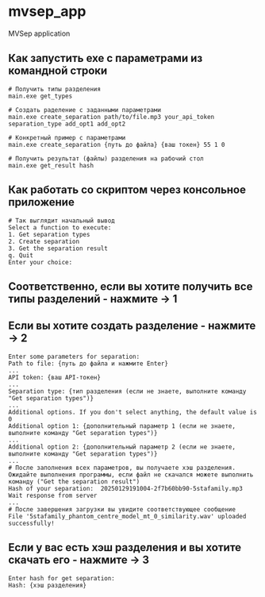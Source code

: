 # mvsep_app
MVSep application

## Как запустить exe с параметрами из командной строки
```
# Получить типы разделения
main.exe get_types

# Создать раделение с заданными параметрами
main.exe create_separation path/to/file.mp3 your_api_token separation_type add_opt1 add_opt2

# Конкретный пример с параметрами
main.exe create_separation {путь до файла} {ваш токен} 55 1 0

# Получить результат (файлы) разделения на рабочий стол
main.exe get_result hash
```
## Как работать со скриптом через консольное приложение

```
# Так выглядит начальный вывод
Select a function to execute:
1. Get separation types
2. Create separation
3. Get the separation result
q. Quit
Enter your choice:
```

## Соответственно, если вы хотите получить все типы разделений - нажмите -> 1

## Если вы хотите создать разделение - нажмите -> 2
```
Enter some parameters for separation:
Path to file: {путь до файла и нажмите Enter}
...
API token: {ваш API-токен}
...
Separation type: {тип разделения (если не знаете, выполните команду "Get separation types")}
...
Additional options. If you don't select anything, the default value is 0
Additional option 1: {дополнительный параметр 1 (если не знаете, выполните команду "Get separation types")}
...
Additional option 2: {дополнительный параметр 2 (если не знаете, выполните команду "Get separation types")}
...
# После заполнения всех параметров, вы получаете хэш разделения. Ожидайте выполнения программы, если файл не скачался можете выполнить команду ("Get the separation result")
Hash of your separation:  20250129191004-2f7b60bb90-5stafamily.mp3
Wait response from server
...
# После завершения загрузки вы увидите соответствующее сообщение
File '5stafamily_phantom_centre_model_mt_0_similarity.wav' uploaded successfully!
```

## Если у вас есть хэш разделения и вы хотите скачать его - нажмите -> 3
```
Enter hash for get separation:
Hash: {хэш разделения}
```


